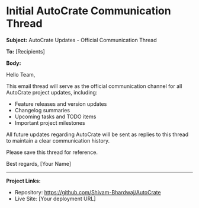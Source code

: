 # Initial AutoCrate Communication Thread

**Subject:** AutoCrate Updates - Official Communication Thread

**To:** [Recipients]

**Body:**

Hello Team,

This email thread will serve as the official communication channel for all AutoCrate project updates, including:

- Feature releases and version updates
- Changelog summaries
- Upcoming tasks and TODO items
- Important project milestones

All future updates regarding AutoCrate will be sent as replies to this thread to maintain a clear communication history.

Please save this thread for reference.

Best regards,
[Your Name]

---

**Project Links:**
- Repository: https://github.com/Shivam-Bhardwaj/AutoCrate
- Live Site: [Your deployment URL]